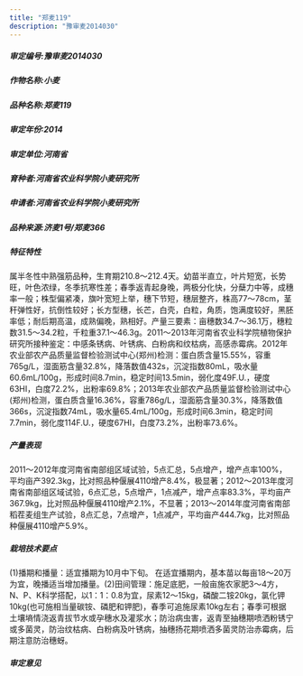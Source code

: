```yaml
---
title: "郑麦119"
description: "豫审麦2014030"
---
```

##### 审定编号:豫审麦2014030

##### 作物名称:小麦

##### 品种名称:郑麦119

##### 审定年份:2014

##### 审定单位:河南省

##### 育种者:河南省农业科学院小麦研究所

##### 申请者:河南省农业科学院小麦研究所

##### 品种来源:济麦1号/郑麦366


##### 特征特性
属半冬性中熟强筋品种，生育期210.8～212.4天。幼苗半直立，叶片短宽，长势旺，叶色浓绿，冬季抗寒性差；春季返青起身晚，两极分化快，分蘖力中等，成穗率一般；株型偏紧凑，旗叶宽短上举，穗下节短，穗层整齐，株高77～78cm，茎秆弹性好，抗倒性较好；长方型穗，长芒，白壳，白粒，角质，饱满度较好，黑胚率低；耐后期高温，成熟偏晚，熟相好。产量三要素：亩穗数34.7～36.1万，穗粒数31.5～34.2粒，千粒重37.1～46.3g。2011～2013年河南省农业科学院植物保护研究所接种鉴定：中感条锈病、叶锈病、白粉病和纹枯病，高感赤霉病。2012年农业部农产品质量监督检验测试中心(郑州)检测：蛋白质含量15.55%，容重765g/L，湿面筋含量32.8%，降落数值432s，沉淀指数80mL，吸水量60.6mL/100g，形成时间8.7min，稳定时间13.5min，弱化度49F.U.，硬度63HI，白度72.2%，出粉率69.8%；2013年农业部农产品质量监督检验测试中心(郑州)检测，蛋白质含量16.36%，容重786g/L，湿面筋含量30.3%，降落数值366s，沉淀指数74mL，吸水量65.4mL/100g，形成时间6.3min，稳定时间7.7min，弱化度114F.U.，硬度67HI，白度73.2%，出粉率73.6%。


##### 产量表现
2011～2012年度河南省南部组区域试验，5点汇总，5点增产，增产点率100%，平均亩产392.3kg，比对照品种偃展4110增产8.4%，极显著；2012～2013年度河南省南部组区域试验，6点汇总，5点增产，1点减产，增产点率83.3%，平均亩产367.9kg，比对照品种偃展4110增产2.1%，不显著；2013～2014年度河南省南部稻茬麦组生产试验，8点汇总，7点增产，1点减产，平均亩产444.7kg，比对照品种偃展4110增产5.9%。


##### 栽培技术要点
(1)播期和播量：适宜播期为10月中下旬。 在适宜播期内，基本苗以每亩18～20万为宜，晚播适当增加播量。(2)田间管理：施足底肥，一般亩施农家肥3～4方，N、P、K科学搭配，以1：1：0.8为宜，尿素12～15kg，磷酸二铵20kg，氯化钾10kg(也可施相当量碳铵、磷肥和钾肥)，春季可追施尿素10kg左右；春季可根据土壤墒情浇返青拔节水或孕穗水及灌浆水；防治病虫害，返青至抽穗期喷洒粉锈宁或多菌灵，防治纹枯病、白粉病及叶锈病，抽穗扬花期喷洒多菌灵防治赤霉病，后期注意防治穗蚜。


##### 审定意见

